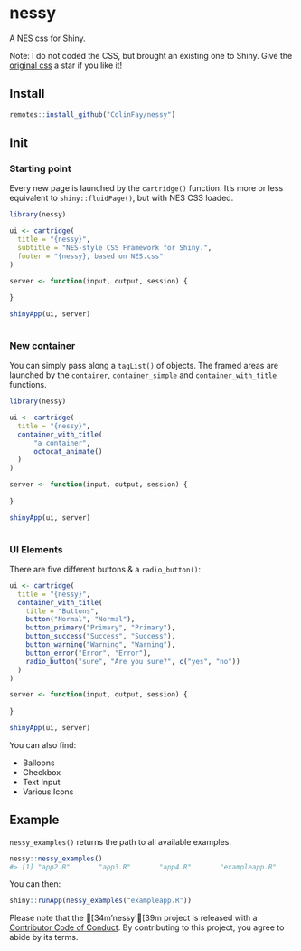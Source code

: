 
<!-- README.md is generated from README.Rmd. Please edit that file -->

# nessy

A NES css for Shiny.

Note: I do not coded the CSS, but brought an existing one to Shiny. Give
the [original css](https://github.com/BcRikko/NES.css) a star if you
like it\!

## Install

``` r
remotes::install_github("ColinFay/nessy")
```

## Init

### Starting point

Every new page is launched by the `cartridge()` function. It’s more or
less equivalent to `shiny::fluidPage()`, but with NES CSS loaded.

``` r
library(nessy)

ui <- cartridge(
  title = "{nessy}",
  subtitle = "NES-style CSS Framework for Shiny.",
  footer = "{nessy}, based on NES.css"
)

server <- function(input, output, session) {
  
}

shinyApp(ui, server)
  
```

### New container

You can simply pass along a `tagList()` of objects. The framed areas are
launched by the `container`, `container_simple` and
`container_with_title` functions.

``` r
library(nessy)

ui <- cartridge(
  title = "{nessy}",
  container_with_title(
      "a container", 
      octocat_animate()
  )
)

server <- function(input, output, session) {
  
}

shinyApp(ui, server)
  
```

### UI Elements

There are five different buttons & a `radio_button()`:

``` r
ui <- cartridge(
  title = "{nessy}",
  container_with_title(
    title = "Buttons",
    button("Normal", "Normal"),
    button_primary("Primary", "Primary"),
    button_success("Success", "Success"),
    button_warning("Warning", "Warning"),
    button_error("Error", "Error"),
    radio_button("sure", "Are you sure?", c("yes", "no"))
  )
)

server <- function(input, output, session) {
  
}

shinyApp(ui, server)
```

You can also find:

  - Balloons
  - Checkbox
  - Text Input
  - Various Icons

## Example

`nessy_examples()` returns the path to all available examples.

``` r
nessy::nessy_examples()
#> [1] "app2.R"       "app3.R"       "app4.R"       "exampleapp.R"
```

You can then:

``` r
shiny::runApp(nessy_examples("exampleapp.R"))
```

Please note that the \[34m’nessy’\[39m project is released with a
[Contributor Code of Conduct](CODE_OF_CONDUCT.md). By contributing to
this project, you agree to abide by its terms.
